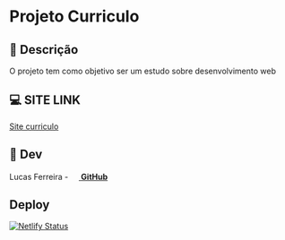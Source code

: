 # Projeto Curriculo

## 📜 Descrição
O projeto tem como objetivo ser um estudo sobre desenvolvimento web

## 💻 SITE LINK
[Site curriculo][link.site.netlify]

## 👥 Dev
Lucas Ferreira - [<img src=https://cdn.iconscout.com/icon/free/png-256/github-163-761603.png width="15" height="15"/> **GitHub**][link.github.lusca] </br>

## Deploy
[![Netlify Status](https://api.netlify.com/api/v1/badges/ae26dbf5-26f8-4c1a-bbd2-8183fad61d42/deploy-status)](https://app.netlify.com/sites/lucas-ferreira/deploys)

[link.site.githubpages]: <https://lucasfelip.github.io/curriculo/>
[link.site.netlify]: <https://lucas-ferreira.netlify.app/>
[link.github.lusca]: <https://github.com/LucasFelip>
